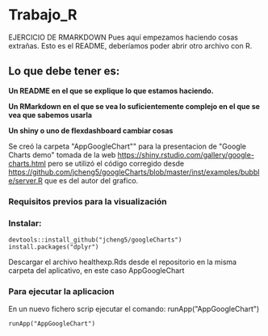 # Trabajo_R
EJERCICIO DE RMARKDOWN
Pues aquí empezamos haciendo cosas extrañas.
Esto es el README, deberíamos poder abrir otro archivo con R.

## Lo que debe tener es: 

**Un README en el que se explique lo que estamos haciendo.**

**Un RMarkdown en el que se vea lo suficientemente complejo en el que se vea que sabemos usarla**

**Un shiny o uno de flexdashboard cambiar cosas**

Se creó la carpeta "AppGoogleChart"" para la presentacion de "Google Charts demo" tomada de la web https://shiny.rstudio.com/gallery/google-charts.html pero se utilizó el código corregido desde https://github.com/jcheng5/googleCharts/blob/master/inst/examples/bubble/server.R que es del autor del grafico.

### Requisitos previos para la visualización

### Instalar:
```
devtools::install_github("jcheng5/googleCharts")
install.packages("dplyr")
```
Descargar el archivo healthexp.Rds desde el repositorio en la misma carpeta del aplicativo, en este caso 
AppGoogleChart

### Para ejecutar la aplicacion

En un nuevo fichero scrip ejecutar el comando: runApp("AppGoogleChart")

```
runApp("AppGoogleChart")
```
